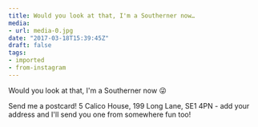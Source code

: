 ```yaml
---
title: Would you look at that, I'm a Southerner now…
media:
- url: media-0.jpg
date: "2017-03-18T15:39:45Z"
draft: false
tags:
- imported
- from-instagram
---
```

Would you look at that, I'm a Southerner now 😜



Send me a postcard\! 5 Calico House, 199 Long Lane, SE1 4PN - add your address and I'll send you one from somewhere fun too\!
